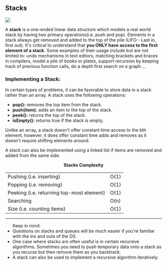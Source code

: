 <h2>Stacks</h2>
<img src="https://cdn.programiz.com/sites/tutorial2program/files/stack.png"/>
<p>A <b>stack</b> is a one-ended linear data structure which models a real world stack by having two primary operations(i.e. push and pop). Elements in a stack always get removed and added to the top of the pile (LIFO - Last in, first out). It's critical to understand that <b>you ONLY have access to the first element of a stack</b>. Some examples of their usage include but are not limited to: undo mechanisms in text editors, matching brackets and braces in compilers, model a pile of books or plates, support recursion by keeping track of previous function calls, do a depth first search on a graph ... </p>

<h3>Implementing a Stack:</h3>
<p>In certain types of problems, it can be favorable to store data in a stack rather than an array. A stack uses the following operations:</p>
<ul>
  <li><b>pop():</b> removes the top item from the stack.</li>
  <li><b>push(item):</b> adds an item to the top of the stack.</li>
  <li><b>peek():</b> returns the top of the stack.</li>
  <li><b>isEmpty():</b> returns true if the stack is empty.</li>
</ul>

<p>Unlike an array, a stack doesn't offer constant time access to the kth element, however, it does offer constant time adds and removes as it doesn't require shifting elements around.</p>
<p>A stack can also be implemented using a linked list if items are removed and added from the same side.</p>

<p align="center"><b>Stacks Complexity</b></p>
<table align="center">
  <tr>
    <td>Pushing (i.e. inserting)</td>
    <td>O(1)</td>
  </tr>
  <tr>
    <td>Popping (i.e. removing)</td>
    <td>O(1)</td>
  </tr>
  <tr>
    <td>Peeking (i.e. returning top-most element)</td>
    <td>O(1)</td>
  </tr>
  <tr>
    <td>Searching</td>
    <td>O(n)</td>
  </tr>
  <tr>
    <td>Size (i.e. counting items)</td>
    <td>O(1)</td>
  </tr>
</table>




---

<ul> Keep in mind: 
  <li>Questions on stacks and queues will be much easier if you're familiar with the ins and outs of the DS.</li>
  <li>One case where stacks are often useful is in certain recursive algorithms. Sometimes you need to push temporary data onto a stack as you recurse but then remove them as you backtrack.</li>
  <li>A stack can also be used to implement a recursive algorithm iteratively.</li>
</ul>
